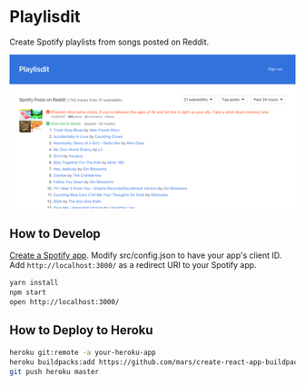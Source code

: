 # Playlisdit

Create Spotify playlists from songs posted on Reddit.

![Screenshot](https://raw.githubusercontent.com/cheshire137/playlisdit/master/screenshot.png)

## How to Develop

[Create a Spotify app](https://developer.spotify.com/my-applications).
Modify src/config.json to have your app's client ID. Add `http://localhost:3000/`
as a redirect URI to your Spotify app.

```bash
yarn install
npm start
open http://localhost:3000/
```

## How to Deploy to Heroku

```bash
heroku git:remote -a your-heroku-app
heroku buildpacks:add https://github.com/mars/create-react-app-buildpack.git
git push heroku master
```
